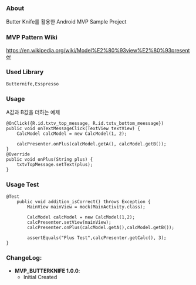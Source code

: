 

### About 
Butter Knife를 활용한 Android MVP Sample Project

### MVP Pattern Wiki 
https://en.wikipedia.org/wiki/Model%E2%80%93view%E2%80%93presenter


### Used Library
```
Butternife,Esspresso
```


### Usage
A값과 B값을 더하는 예제
```
@OnClick({R.id.txtv_top_message, R.id.txtv_bottom_meessage})
public void onTextMessageClick(TextView textView) {
    CalcModel calcModel = new CalcModel(1, 2);

    calcPresenter.onPlus(calcModel.getA(), calcModel.getB());
}
@Override
public void onPlus(String plus) {
    txtvTopMessage.setText(plus);
}
```

### Usage Test
```
@Test
    public void addition_isCorrect() throws Exception {
        MainView mainView = mock(MainActivity.class);

        CalcModel calcModel = new CalcModel(1,2);
        calcPresenter.setView(mainView);
        calcPresenter.onPlus(calcModel.getA(),calcModel.getB());

        assertEquals("Plus Test",calcPresenter.getCalc(), 3);
}
```

### ChangeLog: 

- **MVP_BUTTERKNIFE 1.0.0**:
	- Initial Created  
	



